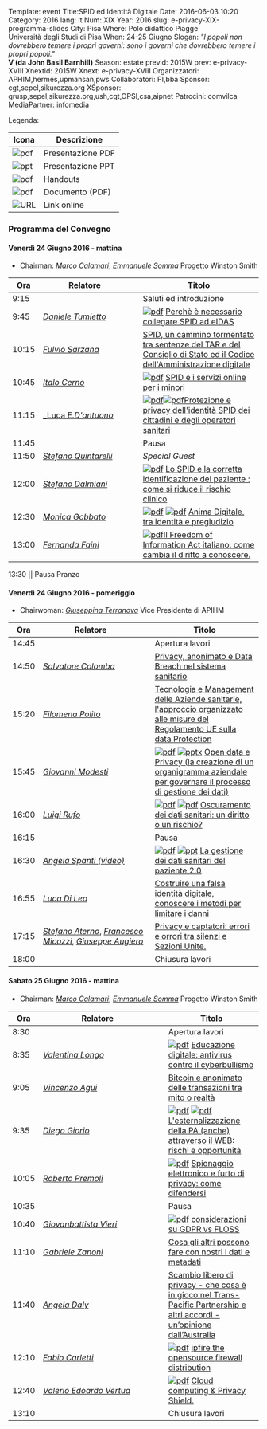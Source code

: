 Template: event
Title:SPID ed Identità Digitale
Date: 2016-06-03 10:20
Category: 2016
lang: it
Num: XIX
Year: 2016
slug: e-privacy-XIX-programma-slides
City: Pisa
Where: Polo didattico Piagge<br/>Università degli Studi di Pisa
When: 24-25 Giugno
Slogan: <i>"I popoli non dovrebbero temere i propri governi: sono i governi che dovrebbero temere i propri popoli."</i><br/><b>V (da John Basil Barnhill)</b>
Season: estate
previd: 2015W
prev: e-privacy-XVIII
Xnextid: 2015W
Xnext: e-privacy-XVIII
Organizzatori: APHIM,hermes,upmansan,pws
Collaboratori: PI,bba
Sponsor: cgt,sepel,sikurezza.org
XSponsor: grusp,sepel,sikurezza.org,ush,cgt,OPSI,csa,aipnet
Patrocini: comvilca
MediaPartner: infomedia


Legenda:

Icona | Descrizione
---- | ----
![pdf](/images/icon/presentation.png) | Presentazione PDF
![ppt](/images/icon/presentation-ppt.png) | Presentazione PPT
![pdf](/images/icon/handouts.png) | Handouts
![pdf](/images/icon/document.png) | Documento (PDF)
![URL](/images/icon/link.png) | Link online

### <a name="programma"></a>Programma del Convegno
 
#### <a name="vem"></a>Venerdì 24 Giugno 2016 - mattina

 * Chairman: [_Marco Calamari_](/e-privacy-XIX-relatori.html#calamari), [_Emmanuele Somma_](/e-privacy-XIX-relatori.html#somma) Progetto Winston Smith 

  **Ora** | &nbsp;&nbsp;&nbsp;&nbsp;&nbsp;&nbsp;&nbsp;&nbsp;&nbsp;&nbsp;&nbsp;&nbsp;**Relatore**&nbsp;&nbsp;&nbsp;&nbsp;&nbsp;&nbsp;&nbsp;&nbsp;&nbsp;&nbsp;&nbsp;&nbsp;&nbsp;&nbsp;&nbsp;&nbsp; | **Titolo** 
  ------- | ------- | ------- 
9:15 || Saluti ed introduzione
9:45 | [_Daniele Tumietto_](/e-privacy-XIX-relatori.html#tumietto)| [![pdf](/images/icon/ppdf.png)](http://urna.winstonsmith.org/materiali/2016/atti/2016S_VE_TUMIETTO_SP-PDF_160624_da_SPID_ad_eIDAS_TUMIETTO_1.pdf) [Perchè è necessario collegare SPID ad eIDAS](/e-privacy-XIX-interventi.html#tumietto)
10:15 | [_Fulvio Sarzana_](/e-privacy-XIX-relatori.html#sarzana)|[SPID, un cammino tormentato tra sentenze del TAR e del Consiglio di  Stato ed il Codice dell'Amministrazione digitale](/e-privacy-XIX-interventi.html#sarzana)
10:45 | [_Italo Cerno_](/e-privacy-XIX-relatori.html#cerno)| [![pdf](/images/icon/ppdf.png)](http://urna.winstonsmith.org/materiali/2016/atti/2016S_VE_CERNO_HO-PDF_Cerno_SPID_e_i_servizi_online_per_i_minori_160624.pdf) [SPID e i servizi online per i minori](/e-privacy-XIX-interventi.html#cerno)
11:15 | [_Luca E._D'antuono_](/e-privacy-XIX-relatori.html#dantuono)| [![pdf](/images/icon/ppdf.png)](http://urna.winstonsmith.org/materiali/2016/atti/2016S_VE_SCOTTO_D_ANTUONO_SP-PDF_presentazione-Luca_Scotto_-_Slides_-_IT.pdf)[![pdf](/images/icon/handouts.png)](http://urna.winstonsmith.org/materiali/2016/atti/2016S_VE_SCOTTO_D_ANTUONO_HO-PDF_presentazione-Luca_Scotto_-_Printing_-_IT.pdf)[Protezione e privacy dell'identità SPID dei cittadini e degli operatori sanitari](/e-privacy-XIX-interventi.html#tavola1)
11:45 || Pausa
11:50 | [_Stefano Quintarelli_](/e-privacy-XIX-relatori.html#quinta)| _Special Guest_
12:00 | [_Stefano Dalmiani_](/e-privacy-XIX-relatori.html#dalmiani)|[![pdf](/images/icon/ppdf.png)](http://urna.winstonsmith.org/materiali/2016/atti/2016S_VE_DALMIANI_SP-PDF_corretta_identificazione.pdf) [Lo SPID e la corretta identificazione del paziente : come si riduce il rischio clinico](/e-privacy-XIX-interventi.html#dalmiani)
12:30 | [_Monica Gobbato_](/e-privacy-XIX-relatori.html#gobbato)|[![pdf](/images/icon/ppdf.png)](http://urna.winstonsmith.org/materiali/2016/atti/2016S_VE_GOBBATO_SP-PDF_E_Privacy_2016.pdf) [![pdf](/images/icon/pdf.png)](http://urna.winstonsmith.org/materiali/2016/atti/2016S_VE_GOBBATO_MA-OTH_ICT_Security_n137-Giugno_2016.pdf) [Anima Digitale, tra identità e pregiudizio](/e-privacy-XIX-interventi.html#gobbato)
13:00 | [_Fernanda Faini_](/e-privacy-XIX-relatori.html#faini)|[![pdf](/images/icon/ppdf.png)](http://urna.winstonsmith.org/materiali/2016/atti/2016S_VE_FAINI_SP-PDF_FOIA.pdf)[Il Freedom of Information Act italiano: come cambia il diritto a conoscere.](/e-privacy-XIX-interventi.html#faini)

13:30 || Pausa Pranzo

#### <a name="vep"></a>Venerdì 24 Giugno 2016 - pomeriggio

 * Chairwoman: [_Giuseppina Terranova_](/e-privacy-XIX-relatori.html#terranova) Vice Presidente di APIHM

  **Ora** | &nbsp;&nbsp;&nbsp;&nbsp;&nbsp;&nbsp;&nbsp;&nbsp;&nbsp;&nbsp;&nbsp;&nbsp;**Relatore**&nbsp;&nbsp;&nbsp;&nbsp;&nbsp;&nbsp;&nbsp;&nbsp;&nbsp;&nbsp;&nbsp;&nbsp;&nbsp;&nbsp;&nbsp;&nbsp; | **Titolo** 
  ------- | ------- | ------- 
14:45 || Apertura lavori 
14:50 | [_Salvatore Colomba_](/e-privacy-XIX-relatori.html#colomba)|[Privacy, anonimato e Data Breach nel sistema sanitario](/e-privacy-XIX-interventi.html#colomba)
15:20 | [_Filomena Polito_](/e-privacy-XIX-relatori.html#polito)|[Tecnologia e Management delle Aziende sanitarie, l'approccio organizzato alle misure del Regolamento UE sulla data Protection](/e-privacy-XIX-interventi.html#polito)
15:45 | [_Giovanni Modesti_](/e-privacy-XIX-relatori.html#modesti)| [![pdf](/images/icon/ppdf.png)](http://urna.winstonsmith.org/materiali/2016/atti/2016S_VE_MODESTI_SP-PPT_APIHM_congresso_ePrivacy-2016_-_Blank_RELAZIONE__15.6.16.pdf) [![pptx](/images/icon/pptx.png)](http://urna.winstonsmith.org/materiali/2016/atti/2016S_VE_MODESTI_SP-PPT_APIHM_congresso_ePrivacy-2016_-_Blank_RELAZIONE__15.6.16.pptx) [Open data e Privacy (la creazione di un organigramma aziendale per governare il processo di gestione dei dati)](/e-privacy-XIX-interventi.html#modesti)
16:00 | [_Luigi Rufo_](/e-privacy-XIX-relatori.html#rufo)| [![pdf](/images/icon/ppdf.png)](http://urna.winstonsmith.org/materiali/2016/atti/2016S_VE_RUFO_SP-PDF_Slide_ePrivacy_2016_Rufo.pdf) [![pdf](/images/icon/pdf.png)](http://urna.winstonsmith.org/materiali/2016/atti/2016S_VE_RUFO_HO-PDF_Slide_per_stampa_ePrivacy_2016_Rufo.pdf) [Oscuramento dei dati sanitari: un diritto o un rischio? ](/e-privacy-XIX-interventi.html#rufo)
16:15 || Pausa 
16:30 | [_Angela Spanti (video)_](/e-privacy-XIX-relatori.html#spanti)| [![pdf](/images/icon/ppdf.png)](http://urna.winstonsmith.org/materiali/2016/atti/2016S_VE_SPANTI_HO-PDF_Handouts_spanti.pdf) [![ppt](/images/icon/ppt.png)](http://urna.winstonsmith.org/materiali/2016/atti/2016S_VE_SPANTI_SP-PPT_Slide_proiettabili_spanti.ppt) [La gestione dei dati sanitari del paziente 2.0](/e-privacy-XIX-interventi.html#spanti)
16:55 | [_Luca Di Leo_](/e-privacy-XIX-relatori.html#dileo)|[Costruire una falsa identità digitale, conoscere i metodi per limitare i danni](/e-privacy-XIX-interventi.html#dileo)
17:15 | [_Stefano Aterno_](/e-privacy-XIX-relatori.html#aterno), [_Francesco Micozzi_](/e-privacy-XIX-relatori.html#micozzi),  [_Giuseppe Augiero_](/e-privacy-XIX-relatori.html#augiero)|[Privacy e captatori: errori e orrori tra silenzi e Sezioni Unite.](/e-privacy-XIX-interventi.html#tavola2)
18:00 || Chiusura lavori

#### <a name="sa"></a>Sabato 25 Giugno 2016 - mattina

 * Chairman: [_Marco Calamari_](/e-privacy-XIX-relatori.html#calamari), [_Emmanuele Somma_](/e-privacy-XIX-relatori.html#somma) Progetto Winston Smith 

  **Ora** | &nbsp;&nbsp;&nbsp;&nbsp;&nbsp;&nbsp;&nbsp;&nbsp;&nbsp;&nbsp;&nbsp;&nbsp;&nbsp;&nbsp;&nbsp;&nbsp;&nbsp;&nbsp;**Relatore**&nbsp;&nbsp;&nbsp;&nbsp;&nbsp;&nbsp;&nbsp;&nbsp;&nbsp;&nbsp;&nbsp;&nbsp;&nbsp;&nbsp;&nbsp;&nbsp;&nbsp;&nbsp;&nbsp;&nbsp;&nbsp;&nbsp; | **Titolo** 
  ------- | ------- | ------- 
8:30 ||  Apertura lavori
8:35 | [_Valentina Longo_](/e-privacy-XIX-relatori.html#longo)| [![pdf](/images/icon/ppdf.png)](http://urna.winstonsmith.org/materiali/2016/atti/2016S_SA_LONGO_SP-PPT_E_privacy_2016_Avv_Valentina_Longo_20_giugno.pdf) [Educazione digitale: antivirus contro il cyberbullismo](/e-privacy-XIX-interventi.html#longo)
9:05 | [_Vincenzo Agui_](/e-privacy-XIX-relatori.html#agui)|[Bitcoin e anonimato delle transazioni tra mito o realtà](/e-privacy-XIX-interventi.html#agui)
9:35 | [_Diego Giorio_](/e-privacy-XIX-relatori.html#giorio)| [![pdf](/images/icon/ppdf.png)](http://urna.winstonsmith.org/materiali/2016/atti/2016S_SA_GIORIO_HO-PDF_Esternalizzazione_03.pdf) [![pdf](/images/icon/pdf.png)](http://urna.winstonsmith.org/materiali/2016/atti/2016S_SA_GIORIO_MA-OTH_Relazione_06.pdf) [L'esternalizzazione della PA (anche) attraverso il WEB: rischi e opportunità](/e-privacy-XIX-interventi.html#giorio)
10:05 | [_Roberto Premoli_](/e-privacy-XIX-relatori.html#premoli)| [![pdf](/images/icon/ppdf.png)](http://urna.winstonsmith.org/materiali/2016/atti/2016S_SA_PREMOLI_SP-PDF_conferenza-e-privacy-pisa-2016-nuovo.pdf) [Spionaggio elettronico e furto di privacy: come difendersi](/e-privacy-XIX-interventi.html#premoli)
10:35 || Pausa
10:40 | [_Giovanbattista Vieri_](/e-privacy-XIX-relatori.html#vieri)| [![pdf](/images/icon/pdf.png)](http://urna.winstonsmith.org/materiali/2016/atti/2016S_VE_VIERI_SP-PDF_ConsiderazioniGDPRvsFLOSS.pdf) [considerazioni su GDPR vs FLOSS](/e-privacy-XIX-interventi.html#vieri)
11:10 | [_Gabriele Zanoni_](/e-privacy-XIX-relatori.html#zanoni)|[Cosa gli altri possono fare con nostri i dati e metadati](/e-privacy-XIX-interventi.html#zanoni)
11:40 | [_Angela Daly_](/e-privacy-XIX-relatori.html#daly)|[Scambio libero di privacy - che cosa è in gioco nel Trans-Pacific Partnership e altri accordi - un’opinione dall’Australia](/e-privacy-XIX-interventi.html#daly)
12:10 | [_Fabio Carletti_](/e-privacy-XIX-relatori.html#carletti)| [![pdf](/images/icon/ppdf.png)](http://urna.winstonsmith.org/materiali/2016/atti/2016S_SA_CARLETTI_SP-PDF_talkPisaEprivacy2016.pdf) [ipfire the opensource firewall distribution](/e-privacy-XIX-interventi.html#carletti)
12:40 | [_Valerio Edoardo Vertua_](/e-privacy-XIX-relatori.html#vertua)| [![pdf](/images/icon/ppdf.png)](http://urna.winstonsmith.org/materiali/2016/atti/2016S_SA_VERTUA_SP-PDF_Vertua_Cloud&PrivacyShieldy_20160625.pdf) [Cloud computing & Privacy Shield.](/e-privacy-XIX-interventi.html#vertua)
13:10 || Chiusura lavori


